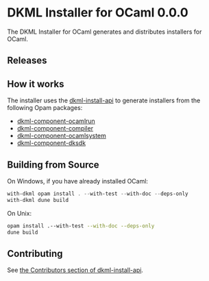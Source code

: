 # DKML Installer for OCaml 0.0.0

The DKML Installer for OCaml generates and distributes installers for OCaml.

## Releases

## How it works

The installer uses the [dkml-install-api](https://diskuv.github.io/dkml-install-api/index.html) to generate installers from the following
Opam packages:

* [dkml-component-ocamlrun](http://github.com/diskuv/dkml-component-ocamlrun)
* [dkml-component-compiler](http://github.com/diskuv/dkml-component-compiler)
* [dkml-component-ocamlsystem](http://github.com/diskuv/dkml-component-ocamlsystem)
* [dkml-component-dksdk](http://gitlab.com/diskuv/dkml-component-dksdk)

## Building from Source

On Windows, if you have already installed OCaml:

```powershell
with-dkml opam install . --with-test --with-doc --deps-only
with-dkml dune build
```

On Unix:

```bash
opam install .--with-test --with-doc --deps-only
dune build
```

## Contributing

See [the Contributors section of dkml-install-api](http://github.com/diskuv/dkml-install-api/contributors/README.md).
